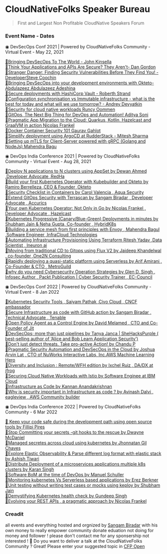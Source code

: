 # CloudNativeFolks Speaker Bureau
> First and Largest Non Profitable CloudNative Speakers Forum 


### Event Name - Dates 

◉ DevSecOps Conf 2021 | Powered by CloudNativeFolks Community -  Virtual Event - May 22, 2021

[🔻Bringing DevSecOps To The World - John Kinsella]() <br>
[🔻Think Your Applications and APIs Are Secure? They Aren't- Dan Gordon]() <br>
[🔻Stranger Danger: Finding Security Vulnerabilities Before They Find You! - DeveloperSteve Coochin]() <br>
[🔻Bringing DevSecOps into your development environments with Okteto- Abdulazeez Abdulazeez Adeshina]() <br> 
[🔻Secure deployments with HashiCorp Vault - Roberth Strand]() <br>
[🔻Configuration synchronisation vs Immutable infrastructure - what is the best for today and what will we use tomorrow? - Andrey Devyatkin]() <br> 
[🔻Security for cloud native workloads Runcy Oommen]() <br> 
[🔻GitOps, The Next Big Thing for DevOps and Automation! Aditya Soni]() <br> 
[🔻Pragmatic App Migration to the Cloud: Quarkus, Kotlin, Hazelcast and GraalVM in action Nicolas Frankel]() <br> 
[🔻Docker Container Security 101 Gaurav Gahlot]() <br> 
[🔻Simplify deployment using ArgoCD at RudderStack - Mitesh Sharma]() <br> 
[🔻Setting up mTLS for Client-Server powered with gRPC (Golang and NodeJs) Mahendra Bagu]() <br> 


◉ DevOps India Conference 2021 | Powered by CloudNativeFolks Community -  Virtual Event - Aug 28, 2021


 [🔻Deploy N applications to N clusters using AppSet by Dewan Ahmed ,Developer Advocate ,RedHa]() <br>
 [🔻Build your first Kubernetes Operator with Kubebuilder and Okteto by Ramiro Berrelleza ,CEO & Founder ,Okteto]() <br>
 [🔻Security Checklist in Containers by Carol Valencia , Aqua Security ]() <br>
 [🔻Extend GitOps Security with Terrascan by Sangam Biradar , Developer Advocate , Accurics ]() <br>
 [🔻Your own Kubernetes Operator: Not Only in Go by Nicolas Frankel , Developer Advocate , Hazelcast]() <br>
 [🔻Kubernetes Progressive (Canary/Blue-Green) Deployments in minutes by Shubham Jain & Neha Gupta, Co-founder , HybridK8s]() <br>
 [🔻Building a service mesh from first principles with Envoy , Mahendra Bagul ,Software Engineer ,InfraCloud Technologies]() <br>
 [🔻Automating Infrastructure Provisioning Using Terraform Ritesh Yadav ,Data Scientist , lneuron ai ]() <br>
 [🔻Moving from traditional CD to Gitops using Flux V2 by Jaideep Khandelwal , co-founder ,One2N Consulting]() <br>
 [🔻Rapidly deploying a quasi-static platform using Serverless by Arif Amirani , Co-Founder & CTO , MetroGuild]() <br>
 [🔻why do you need Cybersecurity Operation Strategies by Glen D. Singh , Infosec Author , Packt Publication  | Cyber Security Trainer , EC-Council]() <br>

◉ DevSecOps Conf 2022 | Powered by CloudNativeFolks Community - Virtual Event -  8 Jan 2022


[🔻Kubernetes Security Tools , Saiyam Pathak ,Civo Cloud , CNCF ambassador]() <br>
[🔻Secure Infrastructure as code with GitHub action by Sangam Biradar , Technical Advocate , Tenable]() <br>
[🔻Open Policy Agent as a Control Engine by David Melamed , CTO and Co-Founder of Jit]() <br>
[🔻DevSecOps; more than just pipelines by Tanya Janca | SheHacksPurple ( best-selling author of ‘Alice and Bob Learn Application Security’)]() <br>
[🔻Don't just detect threats. Take pro-active Action! by Chandu P]() <br>
[🔻Pragmatic Security Automation and DevSecOps in the Cloud by Joshua Arvin Lat , CTO of NuWorks Interactive Labs, Inc.AWS Machine Learning Hero]() <br>
[🔻Diversity and Inclusion : Remote/WFH edition by Ixchel Ruiz , DA/DX at jfrog]() <br>
[🔻Securing Cloud Native Workloads with Istio by Software Enginee at IBM Cloud]() <br>
[🔻Infrastructure as Code by Kannan Anandakrishnan]() <br>
[🔻Why is security important in Infrastructure as code ? by Avinash Dalvi , eagleview , AWS Community builder]() <br>

◉ DevOps India Conference 2022 | Powered by CloudNativeFolks Community - 6 Mar 2022 

[🔻 Keep your code safe during the development path using open source tools  by Fillipi Pires]() <br>
[🔻Stop Committing your secrets -git hooks to the rescue by Dwayne McDaniel ]() <br>
[🔻Managed secretes across cloud using kubernetes by  Jhonnatan Gil Chaves ]() <br>
[🔻Explore Elastic Observability & Parse different log format with elastic stack by Ashish Tiwari ]() <br>
[🔻Distribute Deployment of a microservices applications multiple k8s clusters  by Karan Singh ]() <br>
[🔻Software BoM at the time of DevOps by Manuel Schuller ]() <br>
[🔻Monitoring kubernetes Vs Serverless based applications by Erez Berkner ]() <br>
[🔻Unit testing without writing test cases or mocks using keploy by Shubham Jain  ]() <br>
[🔻Demystifying Kubernetes health check  by Gundeep Singh ]() <br>
[🔻Evolving your REST APIs , a pragmatic approach  by Nicolas Frankel ]() <br>
                                                                                                                  

### Creadit 
all events and everything hosted and orgnized by [Sangam Biradar](https://github.com/sangam14) with his own money to really empower community donate eduation not doing for money and follower ! please don't contact me for any sponsership not interested ! 🙏 Do you want to deliver a talk at the CloudNativeFolks Community ? Great! Please enter your suggested topic in [CFP Open]()
